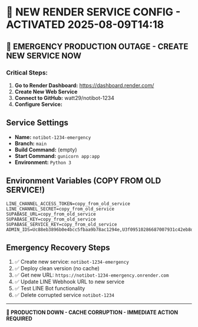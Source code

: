 # 🚨 NEW RENDER SERVICE CONFIG - **ACTIVATED 2025-08-09T14:18**

## 🚨 EMERGENCY PRODUCTION OUTAGE - CREATE NEW SERVICE NOW

### Critical Steps:
1. **Go to Render Dashboard:** https://dashboard.render.com/
2. **Create New Web Service**
3. **Connect to GitHub:** watt29/notibot-1234
4. **Configure Service:**

## Service Settings
- **Name:** `notibot-1234-emergency` 
- **Branch:** `main`
- **Build Command:** (empty)
- **Start Command:** `gunicorn app:app`
- **Environment:** `Python 3`

## Environment Variables (COPY FROM OLD SERVICE!)
```
LINE_CHANNEL_ACCESS_TOKEN=copy_from_old_service
LINE_CHANNEL_SECRET=copy_from_old_service  
SUPABASE_URL=copy_from_old_service
SUPABASE_KEY=copy_from_old_service
SUPABASE_SERVICE_KEY=copy_from_old_service
ADMIN_IDS=Uc88eb3896b0e4bcc5fbaa9b78ac1294e,U3f09510286687007931c42eb8d10fa1d
```

## Emergency Recovery Steps
1. ✅ Create new service: `notibot-1234-emergency`
2. ✅ Deploy clean version (no cache)
3. ✅ Get new URL: `https://notibot-1234-emergency.onrender.com`
4. ✅ Update LINE Webhook URL to new service
5. ✅ Test LINE Bot functionality
6. ✅ Delete corrupted service `notibot-1234`

---
**🚨 PRODUCTION DOWN - CACHE CORRUPTION - IMMEDIATE ACTION REQUIRED**